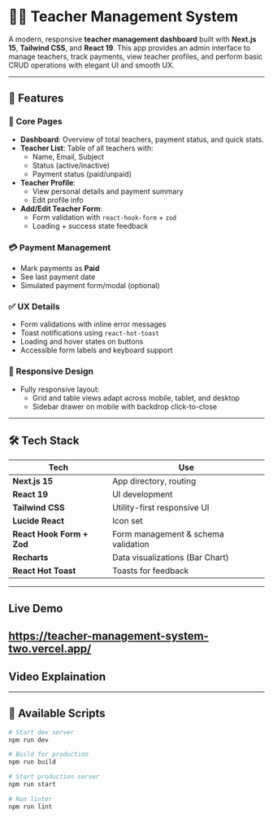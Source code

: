 # 🧑‍🏫 Teacher Management System

A modern, responsive **teacher management dashboard** built with **Next.js 15**, **Tailwind CSS**, and **React 19**. This app provides an admin interface to manage teachers, track payments, view teacher profiles, and perform basic CRUD operations with elegant UI and smooth UX.

---

## 🚀 Features

### 🧩 Core Pages
- **Dashboard**: Overview of total teachers, payment status, and quick stats.
- **Teacher List**: Table of all teachers with:
  - Name, Email, Subject
  - Status (active/inactive)
  - Payment status (paid/unpaid)
- **Teacher Profile**:
  - View personal details and payment summary
  - Edit profile info
- **Add/Edit Teacher Form**:
  - Form validation with `react-hook-form` + `zod`
  - Loading + success state feedback

### 💳 Payment Management
- Mark payments as **Paid**
- See last payment date
- Simulated payment form/modal (optional)

### ✅ UX Details
- Form validations with inline error messages
- Toast notifications using `react-hot-toast`
- Loading and hover states on buttons
- Accessible form labels and keyboard support

### 📱 Responsive Design
- Fully responsive layout:
  - Grid and table views adapt across mobile, tablet, and desktop
  - Sidebar drawer on mobile with backdrop click-to-close

---

## 🛠 Tech Stack

| Tech             | Use                         |
|------------------|------------------------------|
| **Next.js 15**   | App directory, routing       |
| **React 19**     | UI development               |
| **Tailwind CSS** | Utility-first responsive UI  |
| **Lucide React** | Icon set                     |
| **React Hook Form + Zod** | Form management & schema validation |
| **Recharts**     | Data visualizations (Bar Chart) |
| **React Hot Toast** | Toasts for feedback      |

---
##  Live Demo

https://teacher-management-system-two.vercel.app/
---

##  Video Explaination

---

## 🧪 Available Scripts

```bash
# Start dev server
npm run dev

# Build for production
npm run build

# Start production server
npm run start

# Run linter
npm run lint
